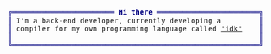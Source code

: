 <pre style="font-family:Menlo,'DejaVu Sans Mono',consolas,'Courier New',monospace"><span style="color: #000080; text-decoration-color: #000080">╔════════════════════════ </span><span style="color: #000080; text-decoration-color: #000080; font-weight: bold">Hi there</span><span style="color: #000080; text-decoration-color: #000080"> ════════════════════════╗</span> 🤓 <a href="websiteportfolio13.herokuapp.com">Hícaro</a>             
<span style="color: #000080; text-decoration-color: #000080">║</span> I&#x27;m a back-end developer, currently developing a         <span style="color: #000080; text-decoration-color: #000080">║</span> └── Back-end developer
<span style="color: #000080; text-decoration-color: #000080">║</span> compiler for my own programming language called <a href="github.com/HicaroD/idk">&quot;idk&quot;</a>    <span style="color: #000080; text-decoration-color: #000080">║</span>                       
<span style="color: #000080; text-decoration-color: #000080">║</span>                                                          <span style="color: #000080; text-decoration-color: #000080">║</span>                       
<span style="color: #000080; text-decoration-color: #000080">╚══════════════════════════════════════════════════════════╝</span>                       
</pre>

